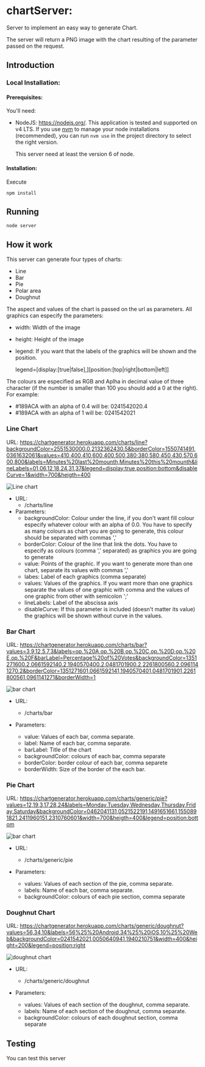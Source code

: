 # chartServer:

Server to implement an easy way to generate Chart.

The server will return a PNG image with the chart resulting of the parameter passed on the request.

## Introduction

### Local Installation:
#### Prerequisites:
You'll need:

- NodeJS: https://nodejs.org/. This application is tested and supported on v4 LTS.
  If you use [nvm](https://github.com/creationix/nvm/) to manage your node
  installations (recommended), you can run `nvm use` in the project directory to
  select the right version.

  This server need at least the version 6 of node.

#### Installation:

Execute

```
npm install
```

## Running

```
node server
```

## How it work

This server can generate four types of charts:

- Line
- Bar
- Pie
- Polar area
- Doughnut

The aspect and values of the chart is passed on the url as parameters.
All graphics can especify the parameters:
  - width: Width of the image
  - height: Height of the image
  - legend: If you want that the labels of the graphics will be shown and the position.

    legend=[display:[true|false],][position:[top|right|bottom|left]]

The colours are especified as RGB and Aplha in decimal value of three character (if the number is
smaller than 100 you should add a 0 at the right).
For example:
- #189ACA with an alpha of 0.4 will be: 0241542020.4
- #189ACA with an alpha of 1 will be: 0241542021

### Line Chart

URL: https://chartgenerator.herokuapp.com/charts/line?backgroundColor=2551530000.0,2132362430.5&borderColor=1550741491,0361632061&values=410,400,410,600,400,500,380;380,580,450,430,570,600,800&labels=Minutes%20last%20mounth,Minutes%20this%20mounth&lineLabels=01,06,12,18,24,31,37&legend=display:true,position:bottom&disableCurve=1&width=700&heigth=400

<img src="https://chartgenerator.herokuapp.com/charts/line?backgroundColor=2551530000.0,2132362430.5&borderColor=1550741491,0361632061&values=410,400,410,600,400,500,380;380,580,450,430,570,600,800&labels=Minutes%20last%20mounth,Minutes%20this%20mounth&lineLabels=01,06,12,18,24,31,37&legend=display:true,position:bottom&disableCurve=1&width=700&heigth=400" alt="Line chart">

- URL:
  - /charts/line
- Parameters:
  - backgroundColor: Colour under the line, if you don't want fill colour especify whatever colour with an alpha of 0.0. You have to specify as many colours as chart you are going to generate, this colour should be separated with commas ','
  - borderColor: Colour of the line that link the dots. You have to especify as colours (comma ',' separated) as graphics you are going to generate
  - value: Points of the graphic. If you want to generate more than one chart, separate its values with commas ','
  - labes: Label of each graphics (comma separate)
  - values: Values of the graphics. If you want more than one graphics separate the values of one graphic with comma and the values of one graphic from other with semicolon ';'
  - lineLabels: Label of the abscissa axis
  - disableCurve: If this parameter is included (doesn't matter its value) the graphics will be shown without curve in the values.

### Bar Chart

URL: https://chartgenerator.herokuapp.com/charts/bar?values=3,9,12,5,7,3&labels=op.%20A,op.%20B,op.%20C,op.%20D,op.%20E,op.%20F&barLabel=Percentage%20of%20Votes&backgroundColor=1351271600.2,0661592140.2,1940570400.2,0481701900.2,2261800560.2,0961141270.2&borderColor=1351271601,0661592141,1940570401,0481701901,2261800561,0961141271&borderWidth=1

<img src="https://chartgenerator.herokuapp.com/charts/bar?values=3,9,12,5,7,3&labels=op.%20A,op.%20B,op.%20C,op.%20D,op.%20E,op.%20F&barLabel=Percentage%20of%20Votes&backgroundColor=1351271600.2,0661592140.2,1940570400.2,0481701900.2,2261800560.2,0961141270.2&borderColor=1351271601,0661592141,1940570401,0481701901,2261800561,0961141271&borderWidth=1" alt="bar chart">

- URL:
  - /charts/bar

- Parameters:
  - value: Values of each bar, comma separate.
  - label: Name of each bar, comma separate.
  - barLabel: Title of the chart
  - backgroundColor: colours of each bar, comma separate
  - borderColor: border colour of each bar, comma separete
  - borderWidth: Size of the border of the each bar.

### Pie Chart

URL: https://chartgenerator.herokuapp.com/charts/generic/pie?values=12,19,3,17,28,24&labels=Monday,Tuesday,Wednesday,Thursday,Friday,Saturday&backgroundColor=0462041131,0521522191,1491651661,1550891821,2411960151,2310760601&width=700&heigth=400&legend=position:bottom

<img src="https://chartgenerator.herokuapp.com/charts/generic/pie?values=12,19,3,17,28,24&labels=Monday,Tuesday,Wednesday,Thursday,Friday,Saturday&backgroundColor=0462041131,0521522191,1491651661,1550891821,2411960151,2310760601&width=700&heigth=400&legend=position:bottom" alt="bar chart">

- URL:
  - /charts/generic/pie

- Parameters:
  - values: Values of each section of the pie, comma separate.
  - labels: Name of each bar, comma separate.
  - backgroundColor: colours of each pie section, comma separate

### Doughnut Chart

URL: https://chartgenerator.herokuapp.com/charts/generic/doughnut?values=56,34,10&labels=56%25%20Android,34%25%20iOS,10%25%20Web&backgroundColor=0241542021,0050640941,1940210751&width=400&height=200&legend=position:right

<img src="https://chartgenerator.herokuapp.com/charts/generic/doughnut?values=56,34,10&labels=56%25%20Android,34%25%20iOS,10%25%20Web&backgroundColor=0241542021,0050640941,1940210751&width=400&height=200&legend=position:right" alt="doughnut chart">

- URL:
  - /charts/generic/doughnut

- Parameters:
  - values: Values of each section of the doughnut, comma separate.
  - labels: Name of each section of the doughnut, comma separate.
  - backgroundColor: colours of each doughnut section, comma separate

## Testing

You can test this server